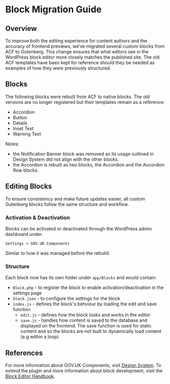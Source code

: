 # Block Migration Guide

## Overview

To improve both the editing experience for content authors and the accuracy of frontend previews, we’ve migrated several custom blocks from ACF to Gutenberg. This change ensures that what editors see in the WordPress block editor more closely matches the published site. The old ACF templates have been kept for reference should they be needed as examples of how they were previously structured.

## Blocks

The following blocks were rebuilt from ACF to native blocks. The old versions are no longer registered but their templates remain as a reference:

- Accordion
- Button
- Details
- Inset Text
- Warning Text

Notes: 
- the Notification Banner block was removed as its usage outlined in Design System did not align with the other blocks.
- the Accordion is rebuilt as two blocks, the Accordion and the Accordion Row blocks.

## Editing Blocks

To ensure consistency and make future updates easier, all custom Gutenberg blocks follow the same structure and workflow.

### Activation & Deactivation
Blocks can be activated or deactivated through the WordPress admin dashboard under:
```
Settings > GOV.UK Components
```
Similar to how it was managed before the rebuild.

### Structure
Each block now has its own folder under `app/Blocks` and would contain:
- `Block.php` - to register the block to enable activation/deactivation in the settings page
- `block.json` - to configure the settings for the block
- `index.js` - defines the block's behviour by loading the edit and save function
    - `edit.js` - defines how the block looks and works in the editor
    - `save.js` - handles how content is saved to the database and displayed on the frontend. The save function is used for static content and so the blocks are not built to dynamically load content (e.g within a loop).

## References

For more information about GOV\.UK Components, visit [Design System](https://design-system.service.gov.uk/components/).
To extend the plugin and more information about block development, visit the [Block Editor Handbook](https://developer.wordpress.org/block-editor/).

